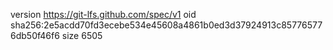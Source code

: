 version https://git-lfs.github.com/spec/v1
oid sha256:2e5acdd70fd3ecebe534e45608a4861b0ed3d37924913c857765776db50f46f6
size 6505
